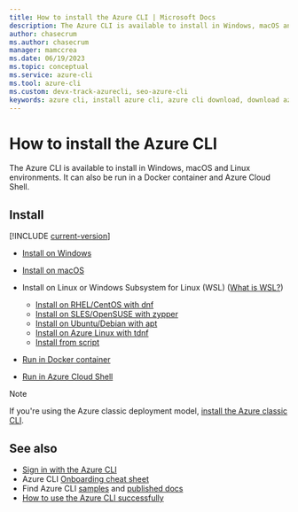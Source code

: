 ```yaml
---
title: How to install the Azure CLI | Microsoft Docs
description: The Azure CLI is available to install in Windows, macOS and Linux environments. It can also be run in a Docker container and Azure Cloud Shell.
author: chasecrum
ms.author: chasecrum
manager: mamccrea
ms.date: 06/19/2023
ms.topic: conceptual
ms.service: azure-cli
ms.tool: azure-cli
ms.custom: devx-track-azurecli, seo-azure-cli
keywords: azure cli, install azure cli, azure cli download, download azure cli
---
```


# How to install the Azure CLI

The Azure CLI is available to install in Windows, macOS and Linux environments.  It can also be run in a Docker container and Azure Cloud Shell.

## Install

[!INCLUDE [current-version](includes/current-version.md)]

* [Install on Windows](install-azure-cli-windows.md)
* [Install on macOS](install-azure-cli-macos.md)
* Install on Linux or Windows Subsystem for Linux (WSL) ([What is WSL?](/windows/wsl/about))
  
  * [Install on RHEL/CentOS with dnf](./install-azure-cli-linux.md?pivots=dnf)
  * [Install on SLES/OpenSUSE with zypper](./install-azure-cli-linux.md?pivots=zypper)
  * [Install on Ubuntu/Debian with apt](./install-azure-cli-linux.md?pivots=apt)
  * [Install on Azure Linux with tdnf](./install-azure-cli-linux.md?pivots=tdnf)
  * [Install from script](./install-azure-cli-linux.md?pivots=script)
* [Run in Docker container](run-azure-cli-docker.md)
* [Run in Azure Cloud Shell](/azure/cloud-shell/quickstart)

> [!NOTE]
> If you're using the Azure classic deployment model, [install the Azure classic CLI](install-classic-cli.md).

## See also

- [Sign in with the Azure CLI](./authenticate-azure-cli.md)
- Azure CLI [Onboarding cheat sheet](./cheat-sheet-onboarding.md)
- Find Azure CLI [samples](./samples-index.md) and [published docs](./reference-docs-index.md)
- [How to use the Azure CLI successfully](use-cli-effectively.md)

